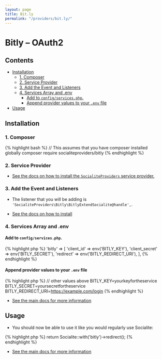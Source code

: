 ```yaml
---
layout: page
title: Bit.ly
permalink: "/providers/bit.ly/"
---
```

# Bitly – OAuth2

## Contents

- [Installation](#installation)
  - [1. Composer](#1-composer)
  - [2. Service Provider](#2-service-provider)
  - [3. Add the Event and Listeners](#3-add-the-event-and-listeners)
  - [4. Services Array and .env](#4-services-array-and-env)
    - [Add to `config/services.php`.](#add-to-configservicesphp)
    - [Append provider values to your `.env` file](#append-provider-values-to-your-env-file)
- [Usage](#usage)


## Installation

### 1. Composer

{% highlight bash %}
// This assumes that you have composer installed globally
composer require socialiteproviders/bitly
{% endhighlight %}

### 2. Service Provider

* [See the docs on how to install the `SocialiteProviders` service provider.](https://github.com/SocialiteProviders/Manager#2-service-provider)


### 3. Add the Event and Listeners

* The listener that you will be adding is `'SocialiteProviders\Bitly\BitlyExtendSocialite@handle',`.

* [See the docs on how to install](https://github.com/SocialiteProviders/Manager#3-add-the-event-and-listeners)

### 4. Services Array and .env

#### Add to `config/services.php`.

{% highlight php %}
'bitly' => [
    'client_id' => env('BITLY_KEY'),
    'client_secret' => env('BITLY_SECRET'),
    'redirect' => env('BITLY_REDIRECT_URI'),
],
{% endhighlight %}

#### Append provider values to your `.env` file

{% highlight php %}
// other values above
BITLY_KEY=yourkeyfortheservice
BITLY_SECRET=yoursecretfortheservice
BITLY_REDIRECT_URI=https://example.com/login
{% endhighlight %}

* [See the main docs for more information](https://github.com/SocialiteProviders/Manager#4-services-array-and-env)


## Usage

* You should now be able to use it like you would regularly use Socialite:

{% highlight php %}
return Socialite::with('bitly')->redirect();
{% endhighlight %}

* [See the main docs for more information](https://github.com/SocialiteProviders/Manager#usage)
